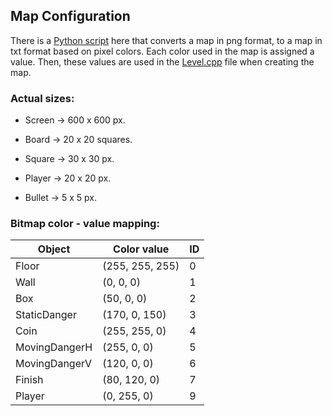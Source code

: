 ## Map Configuration

There is a [Python script](ConvertMap.py) here that converts a map in png format, to a map in txt format based on pixel
colors. Each color used in the map is assigned a value. Then, these values are used in the [Level.cpp](../Level.cpp)
file when creating the map.

### Actual sizes:

- Screen -> 600 x 600 px.

- Board -> 20 x 20 squares.


- Square -> 30 x 30 px.
- Player -> 20 x 20 px.
- Bullet -> 5 x 5 px.

### Bitmap color - value mapping:

| Object        | Color value     | ID  |
|---------------|-----------------|-----|
| Floor         | (255, 255, 255) | 0   |
| Wall          | (0, 0, 0)       | 1   |
| Box           | (50, 0, 0)      | 2   |
| StaticDanger  | (170, 0, 150)   | 3   |
| Coin          | (255, 255, 0)   | 4   |
| MovingDangerH | (255, 0, 0)     | 5   |
| MovingDangerV | (120, 0, 0)     | 6   |
| Finish        | (80, 120, 0)    | 7   |
| Player        | (0, 255, 0)     | 9   |



